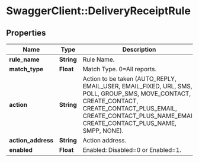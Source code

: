 # SwaggerClient::DeliveryReceiptRule

## Properties
Name | Type | Description | Notes
------------ | ------------- | ------------- | -------------
**rule_name** | **String** | Rule Name. | 
**match_type** | **Float** | Match Type. 0&#x3D;All reports. | 
**action** | **String** | Action to be taken (AUTO_REPLY, EMAIL_USER, EMAIL_FIXED, URL, SMS, POLL, GROUP_SMS, MOVE_CONTACT, CREATE_CONTACT, CREATE_CONTACT_PLUS_EMAIL, CREATE_CONTACT_PLUS_NAME_EMAIL CREATE_CONTACT_PLUS_NAME, SMPP, NONE). | 
**action_address** | **String** | Action address. | 
**enabled** | **Float** | Enabled: Disabled&#x3D;0 or Enabled&#x3D;1. | 


